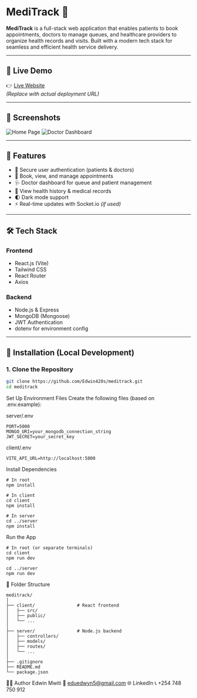 # MediTrack 🏥

**MediTrack** is a full-stack web application that enables patients to book appointments, doctors to manage queues, and healthcare providers to organize health records and visits. Built with a modern tech stack for seamless and efficient health service delivery.

---

## 🔗 Live Demo

👉 [Live Website](https://your-live-demo-link.com)  
*(Replace with actual deployment URL)*

---

## 📸 Screenshots

![Home Page](./screenshots/home.png)
![Doctor Dashboard](./screenshots/doctor-dashboard.png)

---

## 🚀 Features

- 🔐 Secure user authentication (patients & doctors)
- 📅 Book, view, and manage appointments
- 🩺 Doctor dashboard for queue and patient management
- 🧾 View health history & medical records
- 🌓 Dark mode support
- ⚡ Real-time updates with Socket.io *(if used)*

---

## 🛠️ Tech Stack

### Frontend
- React.js (Vite)
- Tailwind CSS
- React Router
- Axios

### Backend
- Node.js & Express
- MongoDB (Mongoose)
- JWT Authentication
- dotenv for environment config

---

## 🧪 Installation (Local Development)

### 1. Clone the Repository

```bash
git clone https://github.com/Edwin420s/meditrack.git
cd meditrack
```
Set Up Environment Files
Create the following files (based on .env.example):

server/.env
```
PORT=5000
MONGO_URI=your_mongodb_connection_string
JWT_SECRET=your_secret_key
```
client/.env
```
VITE_API_URL=http://localhost:5000
```
Install Dependencies
```
# In root
npm install

# In client
cd client
npm install

# In server
cd ../server
npm install
```
 Run the App 
 ```
# In root (or separate terminals)
cd client
npm run dev

cd ../server
npm run dev
```
🧾 Folder Structure
```
meditrack/
│
├── client/                # React frontend
│   ├── src/
│   ├── public/
│   └── ...
│
├── server/                # Node.js backend
│   ├── controllers/
│   ├── models/
│   ├── routes/
│   └── ...
│
├── .gitignore
├── README.md
└── package.json
```
🙋‍♂️ Author
Edwin Mwiti
📧 eduedwyn5@gmail.com
🌐 LinkedIn
📞 +254 748 750 912
